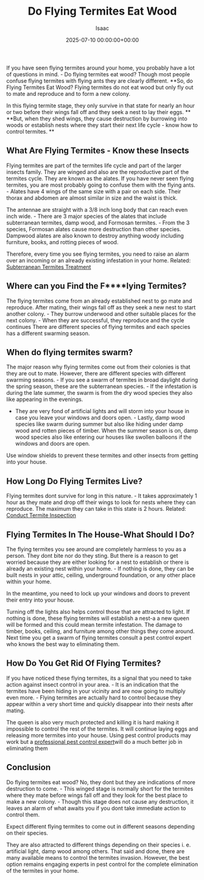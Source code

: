 ﻿---
title: Do Flying Termites Eat Wood
description: If you have seen flying termites around your home, you probably have a lot of questions in mind. - Do flying termites eat wood?
slug: /do-flying-termites-eat-wood/
date: 2025-07-10 00:00:00+00:00
lastmod: 2025-07-10 00:00:00+03:00
author: Isaac
categories:

- Guide

- Termites
tags:

- guide

- termite

- eat
layout: post
---

If you have seen flying termites around your home, you probably have a lot of questions in mind. - Do flying termites eat wood? Though most people confuse flying termites with flying ants they are clearly different. **So, do Flying Termites Eat Wood? Flying termites do not eat wood but only fly out to mate and reproduce and to form a new colony.

In this flying termite stage, they only survive in that state for nearly an hour or two before their wings fall off and they seek a nest to lay their eggs. ** **But, when they shed wings, they cause destruction by burrowing into woods or establish nests where they start their next life cycle - know how to control termites. **

##  **What Are Flying Termites - Know these Insects**

Flying termites are part of the termites life cycle and part of the larger insects family. They are winged and also are the reproductive part of the termites cycle. They are known as the alates. If you have never seen flying termites, you are most probably going to confuse them with the flying ants. - Alates have 4 wings of the same size with a pair on each side. Their thorax and abdomen are almost similar in size and the waist is thick.

The antennae are straight with a 3/8 inch long body that can reach even inch wide. - There are 3 major species of the alates that include subterranean termites, damp wood, and Formosan termites. - From the 3 species, Formosan alates cause more destruction than other species. Dampwood alates are also known to destroy anything woody including furniture, books, and rotting pieces of wood.

Therefore, every time you see flying termites, you need to raise an alarm over an incoming or an already existing infestation in your home. Related: [Subterranean Termites Treatment](https://pestpolicy.com/subterranean-termites-treatment/)

##  **Where can you Find the F****lying Termites?**

The flying termites come from an already established nest to go mate and reproduce. After mating, their wings fall off as they seek a new nest to start another colony. - They burrow underwood and other suitable places for the next colony. - When they are successful, they reproduce and the cycle continues There are different species of flying termites and each species has a different swarming season.

##  **When do flying termites swarm?**

The major reason why flying termites come out from their colonies is that they are out to mate. However, there are different species with different swarming seasons. - If you see a swarm of termites in broad daylight during the spring season, these are the subterranean species. - If the infestation is during the late summer, the swarm is from the dry wood species they also like appearing in the evenings.

- They are very fond of artificial lights and will storm into your house in case you leave your windows and doors open. - Lastly, damp wood species like swarm during summer but also like hiding under damp wood and rotten pieces of timber. When the summer season is on, damp wood species also like entering our houses like swollen balloons if the windows and doors are open.

Use window shields to prevent these termites and other insects from getting into your house.

##  **How Long Do Flying Termites Live?**

Flying termites dont survive for long in this nature. - It takes approximately 1 hour as they mate and drop off their wings to look for nests where they can reproduce. The maximum they can take in this state is 2 hours. Related: [Conduct Termite Inspection](https://pestpolicy.com/termite-inspection-cost/)

##  **Flying Termites In The House-What Should I Do?**

The flying termites you see around are completely harmless to you as a person. They dont bite nor do they sting. But there is a reason to get worried because they are either looking for a nest to establish or there is already an existing nest within your home. - If nothing is done, they can be built nests in your attic, ceiling, underground foundation, or any other place within your home.

In the meantime, you need to lock up your windows and doors to prevent their entry into your house.

Turning off the lights also helps control those that are attracted to light. If nothing is done, these flying termites will establish a nest-a a new queen will be formed and this could mean termite infestation. The damage to timber, books, ceiling, and furniture among other things they come around. Next time you get a swarm of flying termites consult a pest control expert who knows the best way to eliminating them.

##  **How Do You Get Rid Of Flying Termites?**

If you have noticed these flying termites, its a signal that you need to take action against insect control in your area. - It is an indication that the termites have been hiding in your vicinity and are now going to multiply even more. - Flying termites are actually hard to control because they appear within a very short time and quickly disappear into their nests after mating.

The queen is also very much protected and killing it is hard making it impossible to control the rest of the termites. It will continue laying eggs and releasing more termites into your house. Using pest control products may work but a [professional pest control expert](https://pestpolicy.com/termite-fumigation/)will do a much better job in eliminating them

##  Conclusion

Do flying termites eat wood? No, they dont but they are indications of more destruction to come. - This winged stage is normally short for the termites where they mate before wings fall off and they look for the best place to make a new colony. - Though this stage does not cause any destruction, it leaves an alarm of what awaits you if you dont take immediate action to control them.

Expect different flying termites to come out in different seasons depending on their species.

They are also attracted to different things depending on their species i. e. artificial light, damp wood among others. That said and done, there are many available means to control the termites invasion. However, the best option remains engaging experts in pest control for the complete elimination of the termites in your home.
